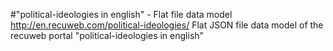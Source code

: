 #"political-ideologies in english" - Flat file data model
http://en.recuweb.com/political-ideologies/
Flat JSON file data model of the recuweb portal "political-ideologies in english"
